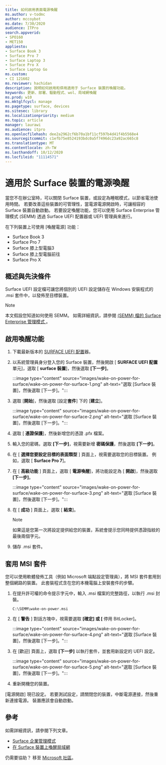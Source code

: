 ```yaml
---
title: 如何啟用表面電源喚醒
ms.author: v-todmc
author: mccoybot
ms.date: 7/30/2020
audience: ITPro
search.appverid:
- SPO160
- MET150
appliesto:
- Surface Book 3
- Surface Pro 7
- Surface Laptop 3
- Surface Pro X
- Surface Laptop Go
ms.custom:
- CI 121602
ms.reviewer: hachidan
description: 說明如何啟用和停用適用于 Surface 裝置的喚醒功能。
keywords: 更新、部署、驅動程式、wol、局域網喚醒
ms.prod: w10
ms.mktglfcycl: manage
ms.pagetype: surface, devices
ms.sitesec: library
ms.localizationpriority: medium
ms.topic: article
manager: laurawi
ms.audience: itpro
ms.openlocfilehash: dee2a2962cf6b70a1bf11cf597b4d41f4b5568e4
ms.sourcegitcommit: c1efb75e8524193bdc0a5f7496dc23a92ac665c8
ms.translationtype: MT
ms.contentlocale: zh-TW
ms.lasthandoff: 10/12/2020
ms.locfileid: "11114571"
---
```

# 適用於 Surface 裝置的電源喚醒

當您不在辦公室時，可以關閉 Surface 裝置，或設定為睡眠模式，以節省電池使用時間。 若要改善這些裝置的可管理性，當電源電源開啟時，可讓相容的 Surface 裝置自動啟動。 若要設定喚醒功能，您可以使用 Surface Enterprise 管理模式 (SEMM) 透過 Surface UEFI 配置器或 UEFI 管理員來進行。

在下列裝置上可使用 [喚醒電源] 功能：

- Surface Book 3
- Surface Pro 7
- Surface 膝上型電腦3
- Surface 膝上型電腦前往
- Surface Pro X 


## 概述與先決條件

Surface UEFI 設定檔可讓您將個別的 UEFI 設定儲存在 Windows 安裝程式的 .msi 套件中，以發佈至目標裝置。 

> [!NOTE]
> 本文假設您知道如何使用 SEMM。 如需詳細資訊，請參閱 [ (SEMM) 檔的 Surface Enterprise 管理模式 ](surface-enterprise-management-mode.md) 。

## 啟用喚醒功能

1.  下載最新版本的 [SURFACE UEFI 配置](https://www.microsoft.com/download/confirmation.aspx?id=46703)器。
2.  以系統管理員身分登入您的 Surface 裝置，然後開啟 [ **SURFACE UEFI 配置**單元]，選取 [ **surface 裝置**]，然後選取 **[下一步]**。

    :::image type="content" source="images/wake-on-power-for-surface/wake-on-power-for-surface-1.png" alt-text="選取 [Surface 裝置]，然後選取 [下一步]。":::
3.  選取 [**開始**]，然後選取 [設定**套件**] 下的 [**建立**]。

    :::image type="content" source="images/wake-on-power-for-surface/wake-on-power-for-surface-2.png" alt-text="選取 [Surface 裝置]，然後選取 [下一步]。":::
4.  選取 [ **憑證保護**]，然後新增您的憑證 .pfx 檔案。 
5. 輸入您的密碼，選取 **[下一步]**，視需要新增 **密碼保護**，然後選取 **[下一步]**。
6.  在 [ **選擇您要設定目標的表面類型** ] 頁面上，視需要選取您的目標裝置。 例如，選取 [ **Surface Pro 7**]。
7.  在 [ **高級功能** ] 頁面上，選取 [ **電源喚醒**]，將功能設定為 [ **開啟**]，然後選取 **[下一步]**。

    :::image type="content" source="images/wake-on-power-for-surface/wake-on-power-for-surface-3.png" alt-text="選取 [Surface 裝置]，然後選取 [下一步]。"::: 
8.  在 [ **成功** ] 頁面上，選取 [ **結束**]。

    > [!NOTE]
    > 如果這是您第一次將設定提供給您的裝置，系統會提示您同時提供憑證指紋的最後兩個字元。 
9.  儲存 .msi 套件。 

## 套用 MSI 套件 

您可以使用軟體發佈工具（例如 Microsoft 端點設定管理員），將 MSI 套件套用到整個網路的裝置。 此套裝程式含在您的本機電腦上安裝套件的步驟。 

1.  在提升許可權的命令提示字元中，輸入 .msi 檔案的完整路徑，以執行 .msi 封裝。 

    ```
    C:\SEMM\wake-on-power.msi 
    ```

2.  在 [ **警告** ] 對話方塊中，視需要選取 **[確定] 或 [** 停用 BitLocker]。

    :::image type="content" source="images/wake-on-power-for-surface/wake-on-power-for-surface-4.png" alt-text="選取 [Surface 裝置]，然後選取 [下一步]。":::
3.  在 [歡迎] 頁面上，選取 **[下一步]** 以執行套件，並套用新設定的 UEFI 設定。

    :::image type="content" source="images/wake-on-power-for-surface/wake-on-power-for-surface-5.png" alt-text="選取 [Surface 裝置]，然後選取 [下一步]。":::
4.  重新開機您的裝置。 

[電源開啟] 現已設定。 若要測試設定，請關閉您的裝置，中斷電源連接，然後重新連接電源。 裝置應該會自動啟動。 

## 參考

如需詳細資訊，請參閱下列文章。 

- [Surface 企業管理模式](surface-enterprise-management-mode.md)
- [在 Surface 裝置上喚醒局域網](wake-on-lan-for-surface-devices.md)

仍需要協助？ 移至 [Microsoft 社區](https://answers.microsoft.com/)。